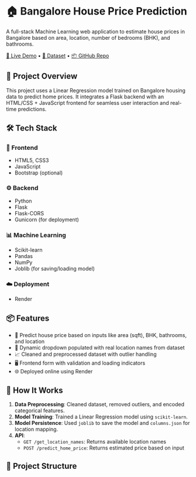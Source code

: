 # 🏠 Bangalore House Price Prediction

A full-stack Machine Learning web application to estimate house prices in Bangalore based on area, location, number of bedrooms (BHK), and bathrooms.

[🔗 Live Demo](https://bhp-mlproject-1.onrender.com) • [📁 Dataset](https://www.kaggle.com/datasets) • [📦 GitHub Repo](https://github.com/ajay-m-l/BHP_MLProject)

## 🚀 Project Overview

This project uses a Linear Regression model trained on Bangalore housing data to predict home prices. It integrates a Flask backend with an HTML/CSS + JavaScript frontend for seamless user interaction and real-time predictions.

## 🛠️ Tech Stack

### 🎯 Frontend
- HTML5, CSS3
- JavaScript
- Bootstrap (optional)

### ⚙️ Backend
- Python
- Flask
- Flask-CORS
- Gunicorn (for deployment)

### 📊 Machine Learning
- Scikit-learn
- Pandas
- NumPy
- Joblib (for saving/loading model)

### ☁️ Deployment
- Render

## 📦 Features

- 🔎 Predict house price based on inputs like area (sqft), BHK, bathrooms, and location
- 📍 Dynamic dropdown populated with real location names from dataset
- 📈 Cleaned and preprocessed dataset with outlier handling
- 🖥️ Frontend form with validation and loading indicators
- 🌐 Deployed online using Render

## 🧠 How It Works

1. **Data Preprocessing**: Cleaned dataset, removed outliers, and encoded categorical features.
2. **Model Training**: Trained a Linear Regression model using `scikit-learn`.
3. **Model Persistence**: Used `joblib` to save the model and `columns.json` for location mapping.
4. **API**:
    - `GET /get_location_names`: Returns available location names
    - `POST /predict_home_price`: Returns estimated price based on input
## 📂 Project Structure


